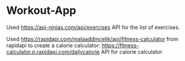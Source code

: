 # Workout-App

Used https://api-ninjas.com/api/exercises API for the list of exercises.

Used https://rapidapi.com/malaaddincelik/api/fitness-calculator from rapidapi to create a calorie calculator:
    https://fitness-calculator.p.rapidapi.com/dailycalorie API for calorie calculator